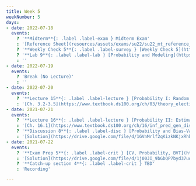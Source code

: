 ```yaml
---
title: Week 5
weekNumber: 5
days:
- date: 2022-07-18
  events:
    ? '**Midterm**{: .label .label-exam } Midterm Exam'
    : '[Reference Sheet](resources/assets/exams/su22/su22_mt_reference_sheet.pdf)'
    ? '**Weekly Check 5**{: .label .label-survey } [Weekly Check 5](https://forms.gle/N4wauBi8CLw5udzb6)'
    ? '**Lab 9**{: .label .label-lab } [Probability and Modeling](https://data100.datahub.berkeley.edu/hub/user-redirect/git-pull?repo=https%3A%2F%2Fgithub.com%2FDS-100%2Fsu22&branch=main&urlpath=lab%2Ftree%2Fsu22%2Flab%2Flab09%2Flab09.ipynb) (due Jul 23)'
    : ''
- date: 2022-07-19
  events:
    ? 'Break (No Lecture)'
    : ''
- date: 2022-07-20
  events:
    ? '**Lecture 15**{: .label .label-lecture } [Probability I: Random Variables](lecture/lec15)'
    : '[Ch. 3.2-3.5](https://www.textbook.ds100.org/ch/03/theory_election.html), [16.3](https://www.textbook.ds100.org/ch/16/prob_random_vars.html)'
- date: 2021-07-21
  events:
    ? '**Lecture 16**{: .label .label-lecture } [Probability II: Estimators, Bias, and Variance](lecture/lec16)'
    : '[Ch. 16.1](https://www.textbook.ds100.org/ch/16/inf_pred_gen_dist.html), [Ch. 16.4](https://www.textbook.ds100.org/ch/16/prob_exp_var.html), [19.2](https://www.textbook.ds100.org/ch/19/mult_inference.html)'
    ? '**Discussion 8**{: .label .label-disc } [Probability and Bias-Variance Trade-off](https://drive.google.com/file/d/1wu3hEEbKDmkZPjSpaMEuH5aL6Dx5DpR1/view?usp=sharing)'
    : '[Solution](https://drive.google.com/file/d/1GVnMrlf2qKizkNKjxRhbvsFSnFg2Iyjp/view?usp=sharing),[Recording](https://edstem.org/us/courses/23165/discussion/1592785)'
- date: 2021-07-22
  events:
    ? '**Exam Prep 5**{: .label .label-crit } [CV, Probability, BVT](https://drive.google.com/file/d/1HXnR6UJwGYKvZnFJd4-kuRYdiLb9Af24/view?usp=sharing)'
    : '[Solution](https://drive.google.com/file/d/1j00JI_9bGbQP7byd37uqMkgeGnEjTTjq/view?usp=sharing), Recording'
    ? '**Catch-up section 4**{: .label .label-crit } TBD'
    : 'Recording'

---
```

